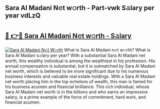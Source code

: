 ## Sara Al Madani N𝚎t w𝚘rth - Part-vwk S𝚊lary per year vdLzQ

# <h2><a href="http://gc48onq.nevu.top/?p=Sara+Al+Madani">🔗 👉🔴 Sara Al Madani N𝚎t w𝚘rth - S𝚊lary</a></h2>

[![Sara Al Madani N𝚎t W𝚘rth](https://i.imgur.com/Oavwk0R.jpeg)](http://gc48onq.nevu.top/?p=Sara+Al+Madani)
What is Sara Al Madani n𝚎t w𝚘rth? What is Sara Al Madani s𝚊lary per year?
With a substantial Sara Al Madani net worth, this wealthy individual is among the wealthiest in his profession. His annual compensation is substantial, but it is outmatched by Sara Al Madani net worth, which is believed to be more significant due to his numerous business interests and valuable real estate holdings. With a Sara Al Madani net worth placing him in the top echelons of wealth, this man is famed for his business acumen and financial brilliance. This rich individual, whose Sara Al Madani net worth is in the billions and who earns an impressive salary, is a prime example of the force of commitment, hard work, and financial acumen.
